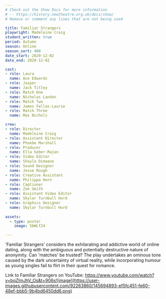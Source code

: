 ```yaml
---
# Check out the Show Docs for more information
# -- https://history.newtheatre.org.uk/docs/show/
# Remove or comment any lines that are not being used

title: Familiar Strangers
playwright: Madeleine Craig
student_written: true
period: Autumn
season: Online
season_sort: 400
date_start: 2020-12-02
date_end: 2020-12-02

cast:
- role: Laura
  name: Ace Edwards
- role: Jasper
  name: Jack Titley
- role: Match One
  name: Nicholas Landon
- role: Match Two
  name: James Fellas-Laurie
- role: Match Three
  name: Max Nichols

crew: 
- role: Director
  name: Madeleine Craig
- role: Assistant Director 
  name: Phoebe Marshall
- role: Producer
  name: Ella Seber-Rajan
- role: Video Editor
  name: Shayla Dimaano
- role: Sound Designer
  name: Jesse Rough
- role: Creative Assistant
  name: Philippa Horn
- role: Captioner
  name: Zoe Smith
- role: Assistant Video Editor
  name: Skylar Turnbull Hurd
- role: Graphics Designer
  name: Skylar Turnbull Hurd
  
assets:
  - type: poster
    image: 5bWLf24

---
```


'Familiar Strangers' considers the exhilarating and addictive world of online dating, along with the ambiguous and potentially destructive nature of anonymity. Can 'matches' be trusted? The play undertakes an ominous tone caused by the dark uncertainty of virtual reality, while incorporating humour as young singles fail to flirt in their quest for romance.

Link to Familiar Strangers on YouTube: https://www.youtube.com/watch?v=bqZImJhV_Os&t=906s![image](https://user-images.githubusercontent.com/92263860/145694893-ef5fc451-fe60-48ef-bbb5-9b4bd6450dd6.png)


